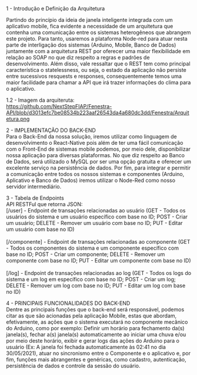 1 - Introdução e Definição da Arquitetura<br>

Partindo do princípio da ideia de janela inteligente integrada com um aplicativo mobile, fica evidente a necessidade de um arquitetura que contenha uma comunicação entre os sistemas heterogêneos que abrangem este projeto. Para tanto, usaremos a plataforma Node-red para atuar nesta parte de interligação dos sistemas (Arduino, Mobile, Banco de Dados) juntamente com a arquitetura REST por oferecer uma maior flexibilidade em relação ao SOAP no que diz respeito a regras e padrões de desenvolvimento.
Além disso, vale ressaltar que o REST tem como principal característica o statelessness, ou seja, o estado da aplicação não persiste entre sucessivos resquests e responses, consequentemente temos uma maior facilidade para chamar a API que irá trazer informações do clima para o aplicativo.  

1.2 - Imagem da arquiteruta:<br>
https://github.com/NextStepFIAP/Fenestra-API/blob/d3013efc7be08534b223aaf26543da4a680dc3dd/Fenestra/Arquitetura.png


2 - IMPLEMENTAÇÃO DO BACK-END<br>
Para o Back-End da nossa solução, iremos utilizar como linguagem de desenvolvimento o React-Native pois além de ter uma fácil comunicação com o Front-End de sistemas mobile podemos, por meio dele, disponibilizar nossa aplicação para diversas plataformas. No que diz respeito ao Banco de Dados, será utilizado o MySQL por ser uma opção gratuita e oferecer um excelente serviço na persistência de dados. Por fim, para integrar e permitir a comunicação entre todos os nossos sistemas e componentes (Arduino, Aplicativo e Banco de Dados) iremos utilizar o Node-Red como nosso servidor intermediário.


3 - Tabela de Endpoints<br>
API RESTFul que retorna JSON:<br>
[/user] - Endpoint de transações relacionadas ao usuário (GET - Todos os usuários do sistema e um usuário específico com base no ID; POST - Criar um usuário; DELETE - Remover um usuário com base no ID; PUT - Editar um usuário com base no ID)<br><br>
[/componente] - Endpoint de transações relacionadas ao componente (GET - Todos os componentes do sistema e um componente específico com base no ID; POST - Criar um componente; DELETE - Remover um componente com base no ID; PUT - Editar um componente com base no ID)<br><br>
[/log] - Endpoint de transações relacionadas ao log (GET - Todos os logs do sistema e um log em específico com base no ID; POST - Criar um log; DELETE - Remover um log com base no ID; PUT - Editar um log com base no ID)<br>


4 - PRINCIPAIS FUNCIONALIDADES DO BACK-END<br>
Dentre as principais funções que o back-end será responsável, podemos citar as que são acionadas pela aplicação Mobile, estas que abordam, efetivamente, as ações que o sistema executará no componente mecânico do Arduino, como por exemplo: Definir um horário para fechamento da(s) janela(s), fechar a(s) janela(s) automaticamente ao iniciar uma chuva e/ou por meio deste horário, exibir e gerar logs das ações do Arduino para o usuário (Ex: A janela foi fechada automaticamente às 02:41 no dia 30/05/2021), atuar no sincronismo entre o Componente e o aplicativo e, por fim, funções mais abrangentes e genéricas, como cadastro, autenticação, persistência de dados e controle da sessão do usuário.

